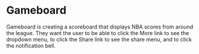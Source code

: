 # Gameboard
Gameboard is creating a scoreboard that displays NBA scores from around the league. 
They want the user to be able to click the More link to see the dropdown menu, 
to click the Share link to see the share menu, and to click the notification bell.
